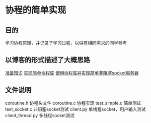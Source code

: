 # 协程的简单实现
## 目的
学习协程原理，并记录了学习过程，以供有相同需求的同学参考
## 以博客的形式描述了大概思路
[准备知识](doc/ucontext_coroutine1.md)
[实现简单协程库](doc/ucontext_coroutine2.md)
[使用协程库并实现简单非阻塞socket服务器](doc/ucontext_coroutine2.md)
## 文件说明
coroutine.h  协程头文件
coroutine.c  协程实现
test_simple.c 简单测试
test_socket.c 非阻塞socket测试
client.py 单线程socket，用户输入测试
client_thread.py 多线程socket测试